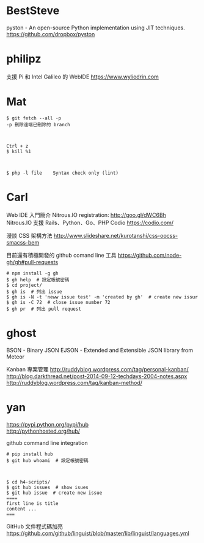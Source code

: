 # BestSteve

pyston - An open-source Python implementation using JIT techniques.
<https://github.com/dropbox/pyston>      

# philipz

支援 Pi 和 Intel Galileo 的 WebIDE
<https://www.wyliodrin.com>  

# Mat


    $ git fetch --all -p
    -p 刪除遠端已刪除的 branch



    Ctrl + z
    $ kill %1



    $ php -l file    Syntax check only (lint)


# Carl


Web IDE 入門簡介
Nitrous.IO registration:
<http://goo.gl/dWC6Bh>  
Nitrous.IO 支援 Rails、Python、Go、PHP
Codio
<https://codio.com/>  

漫談 CSS 架構方法
<http://www.slideshare.net/kurotanshi/css-oocss-smacss-bem>  

目前還有積極開發的 github comand line 工具
<https://github.com/node-gh/gh#pull-requests>  

    # npm install -g gh
    $ gh help  # 設定帳號密碼
    $ cd project/
    $ gh is  # 列出 issue
    $ gh is -N -t 'neww issue test' -m 'created by gh'  # create new issur
    $ gh is -C 72  # close issue number 72
    $ gh pr  # 列出 pull request


# ghost

BSON - Binary JSON
EJSON - Extended and Extensible JSON library from Meteor 

Kanban 專案管理
<http://ruddyblog.wordpress.com/tag/personal-kanban/>  
<http://blog.darkthread.net/post-2014-09-12-techdays-2004-notes.aspx>  
<http://ruddyblog.wordpress.com/tag/kanban-method/>  

# yan

<https://pypi.python.org/pypi/hub>  
<http://pythonhosted.org/hub/>  

github command line integration


    # pip install hub
    $ git hub whoami  # 設定帳號密碼



    $ cd h4-scripts/
    $ git hub issues  # show isues
    $ git hub issue  # create new issue
    ====
    first line is title
    content ...
    ===


GitHub 文件程式碼加亮
<https://github.com/github/linguist/blob/master/lib/linguist/languages.yml>  